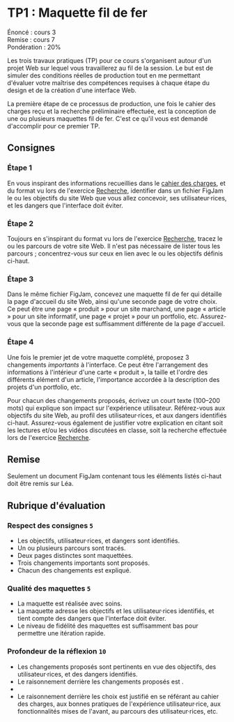 # TP1 : Maquette fil de fer

Énoncé : cours 3 \
Remise : cours 7 \
Pondération : 20%

Les trois travaux pratiques (TP) pour ce cours s'organisent autour d'un projet Web sur lequel vous travaillerez au fil de la session. Le but est de simuler des conditions réelles de production tout en me permettant d'évaluer votre maîtrise des compétences requises à chaque étape du design et de la création d'une interface Web.

La première étape de ce processus de production, une fois le cahier des charges reçu et la recherche préliminaire effectuée, est la conception de une ou plusieurs maquettes fil de fer. C'est ce qu'il vous est demandé d'accomplir pour ce premier TP.

## Consignes

### Étape 1

En vous inspirant des informations recueillies dans le [cahier des charges][], et du format vu lors de l'exercice [Recherche][], identifier dans un fichier FigJam le ou les objectifs du site Web que vous allez concevoir, ses utilisateur·rices, et les dangers que l'interface doit éviter.

[cahier des charges]: https://github.com/582-21W-MA/exercices/tree/main/01_cahier-des-charges
[Recherche]: https://github.com/582-21W-MA/exercices/tree/main/02_recherche

### Étape 2

Toujours en s'inspirant du format vu lors de l'exercice [Recherche][], tracez le ou les parcours de votre site Web. Il n'est pas nécessaire de lister tous les parcours ; concentrez-vous sur ceux en lien avec le ou les objectifs définis ci-haut.

### Étape 3

Dans le même fichier FigJam, concevez une maquette fil de fer qui détaille la page d'accueil du site Web, ainsi qu'une seconde page de votre choix. Ce peut être une page « produit » pour un site marchand, une page « article » pour un site informatif, une page « projet » pour un portfolio, etc. Assurez-vous que la seconde page est suffisamment différente de la page d'accueil.

### Étape 4

Une fois le premier jet de votre maquette complété, proposez 3 changements *importants* à l'interface. Ce peut être l'arrangement des informations à l'intérieur d'une carte « produit », la taille et l'ordre des différents élément d'un article, l'importance accordée à la description des projets d'un portfolio, etc. 

Pour chacun des changements proposés, écrivez un court texte (100–200 mots) qui explique son impact sur l'expérience utilisateur. Référez-vous aux objectifs du site Web, au profil des utilisateur·rices, et aux dangers identifiés ci-haut. Assurez-vous également de justifier votre explication en citant soit les lectures et/ou les vidéos discutées en classe, soit la recherche effectuée lors de l'exercice [Recherche][].

## Remise

Seulement un document FigJam contenant tous les éléments listés ci-haut doit être remis sur Léa.

## Rubrique d'évaluation

### Respect des consignes `5`

- Les objectifs, utilisateur·rices, et dangers sont identifiés.
- Un ou plusieurs parcours sont tracés.
- Deux pages distinctes sont maquettées.
- Trois changements importants sont proposés.
- Chacun des changements est expliqué.

### Qualité des maquettes `5`

- La maquette est réalisée avec soins.
- La maquette adresse les objectifs et les utilisateur·rices identifiés, et tient compte des dangers que l'interface doit éviter.
- Le niveau de fidélité des maquettes est suffisamment bas pour permettre une itération rapide.

### Profondeur de la réflexion `10`

- Les changements proposés sont pertinents en vue des objectifs, des utilisateur·rices, et des dangers identifiés.
- Le raisonnement derrière les changements proposés est .
- 
- Le raisonnement derrière les choix est justifié en se référant au cahier des charges, aux bonnes pratiques de l'expérience utilisateur·rice, aux fonctionnalités mises de l'avant, au parcours des utilisateur·rices, etc.